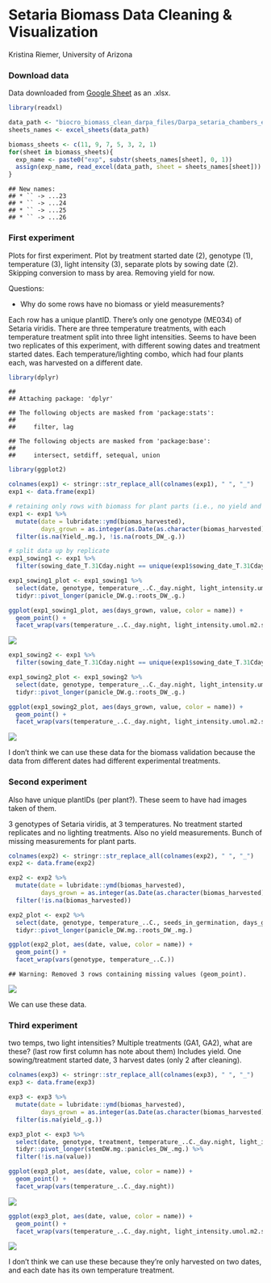 Setaria Biomass Data Cleaning & Visualization
================
Kristina Riemer, University of Arizona

### Download data

Data downloaded from [Google
Sheet](https://docs.google.com/spreadsheets/d/134qzz1mcfKyGSS4vMOh0CONUECUuMiDyp6D_pzGjfi0/edit#gid=1249864874)
as an .xlsx.

``` r
library(readxl)

data_path <- "biocro_biomass_clean_darpa_files/Darpa_setaria_chambers_experiments.xlsx"
sheets_names <- excel_sheets(data_path)

biomass_sheets <- c(11, 9, 7, 5, 3, 2, 1)
for(sheet in biomass_sheets){
  exp_name <- paste0("exp", substr(sheets_names[sheet], 0, 1))
  assign(exp_name, read_excel(data_path, sheet = sheets_names[sheet]))
}
```

    ## New names:
    ## * `` -> ...23
    ## * `` -> ...24
    ## * `` -> ...25
    ## * `` -> ...26

### First experiment

Plots for first experiment. Plot by treatment started date (2), genotype
(1), temperature (3), light intensity (3), separate plots by sowing date
(2). Skipping conversion to mass by area. Removing yield for now.

Questions:

  - Why do some rows have no biomass or yield measurements?

Each row has a unique plantID. There’s only one genotype (ME034) of
Setaria viridis. There are three temperature treatments, with each
temperature treatment split into three light intensities. Seems to have
been two replicates of this experiment, with different sowing dates and
treatment started dates. Each temperature/lighting combo, which had four
plants each, was harvested on a different date.

``` r
library(dplyr)
```

    ## 
    ## Attaching package: 'dplyr'

    ## The following objects are masked from 'package:stats':
    ## 
    ##     filter, lag

    ## The following objects are masked from 'package:base':
    ## 
    ##     intersect, setdiff, setequal, union

``` r
library(ggplot2)

colnames(exp1) <- stringr::str_replace_all(colnames(exp1), " ", "_")
exp1 <- data.frame(exp1)

# retaining only rows with biomass for plant parts (i.e., no yield and no NA)
exp1 <- exp1 %>% 
  mutate(date = lubridate::ymd(biomas_harvested), 
         days_grown = as.integer(as.Date(as.character(biomas_harvested),format="%Y-%m-%d") - as.Date(as.character(sowing_date_T.31Cday.night),format="%Y-%m-%d"))) %>% 
  filter(is.na(Yield_.mg.), !is.na(roots_DW_.g.))

# split data up by replicate
exp1_sowing1 <- exp1 %>% 
  filter(sowing_date_T.31Cday.night == unique(exp1$sowing_date_T.31Cday.night)[1])

exp1_sowing1_plot <- exp1_sowing1 %>% 
  select(date, genotype, temperature_..C._day.night, light_intensity.umol.m2.s., sowing_date_T.31Cday.night, days_grown, contains('DW')) %>% 
  tidyr::pivot_longer(panicle_DW.g.:roots_DW_.g.)

ggplot(exp1_sowing1_plot, aes(days_grown, value, color = name)) +
  geom_point() +
  facet_wrap(vars(temperature_..C._day.night, light_intensity.umol.m2.s.))
```

![](biocro_biomass_clean_darpa_files/figure-gfm/unnamed-chunk-2-1.png)<!-- -->

``` r
exp1_sowing2 <- exp1 %>% 
  filter(sowing_date_T.31Cday.night == unique(exp1$sowing_date_T.31Cday.night)[2])

exp1_sowing2_plot <- exp1_sowing2 %>% 
  select(date, genotype, temperature_..C._day.night, light_intensity.umol.m2.s., sowing_date_T.31Cday.night, days_grown, contains('DW')) %>% 
  tidyr::pivot_longer(panicle_DW.g.:roots_DW_.g.)

ggplot(exp1_sowing2_plot, aes(days_grown, value, color = name)) +
  geom_point() +
  facet_wrap(vars(temperature_..C._day.night, light_intensity.umol.m2.s.))
```

![](biocro_biomass_clean_darpa_files/figure-gfm/unnamed-chunk-2-2.png)<!-- -->

I don’t think we can use these data for the biomass validation because
the data from different dates had different experimental treatments.

### Second experiment

Also have unique plantIDs (per plant?). These seem to have had images
taken of them.

3 genotypes of Setaria viridis, at 3 temperatures. No treatment started
replicates and no lighting treatments. Also no yield measurements. Bunch
of missing measurements for plant parts.

``` r
colnames(exp2) <- stringr::str_replace_all(colnames(exp2), " ", "_")
exp2 <- data.frame(exp2)

exp2 <- exp2 %>% 
  mutate(date = lubridate::ymd(biomas_harvested), 
         days_grown = as.integer(as.Date(as.character(biomas_harvested),format="%Y-%m-%d") - as.Date(as.character(seeds_in_germination),format="%Y-%m-%d"))) %>% 
  filter(!is.na(biomas_harvested))

exp2_plot <- exp2 %>% 
  select(date, genotype, temperature_..C., seeds_in_germination, days_grown, contains('DW')) %>% 
  tidyr::pivot_longer(panicle_DW.mg.:roots_DW_.mg.)

ggplot(exp2_plot, aes(date, value, color = name)) +
  geom_point() +
  facet_wrap(vars(genotype, temperature_..C.))
```

    ## Warning: Removed 3 rows containing missing values (geom_point).

![](biocro_biomass_clean_darpa_files/figure-gfm/unnamed-chunk-3-1.png)<!-- -->

We can use these data.

### Third experiment

two temps, two light intensities? Multiple treatments (GA1, GA2), what
are these? (last row first column has note about them) Includes yield.
One sowing/treatment started date, 3 harvest dates (only 2 after
cleaning).

``` r
colnames(exp3) <- stringr::str_replace_all(colnames(exp3), " ", "_")
exp3 <- data.frame(exp3)

exp3 <- exp3 %>% 
  mutate(date = lubridate::ymd(biomas_harvested), 
         days_grown = as.integer(as.Date(as.character(biomas_harvested),format="%Y-%m-%d") - as.Date(as.character(sowing_date_T.31Cday.night),format="%Y-%m-%d"))) %>% 
  filter(is.na(yield_.g.))

exp3_plot <- exp3 %>% 
  select(date, genotype, treatment, temperature_..C._day.night, light_intensity.umol.m2.s., sowing_date_T.31Cday.night, days_grown, contains('DW')) %>% 
  tidyr::pivot_longer(stemDW.mg.:panicles_DW_.mg.) %>% 
  filter(!is.na(value))

ggplot(exp3_plot, aes(date, value, color = name)) +
  geom_point() +
  facet_wrap(vars(temperature_..C._day.night))
```

![](biocro_biomass_clean_darpa_files/figure-gfm/unnamed-chunk-4-1.png)<!-- -->

``` r
ggplot(exp3_plot, aes(date, value, color = name)) +
  geom_point() +
  facet_wrap(vars(temperature_..C._day.night, light_intensity.umol.m2.s., treatment))
```

![](biocro_biomass_clean_darpa_files/figure-gfm/unnamed-chunk-4-2.png)<!-- -->

I don’t think we can use these because they’re only harvested on two
dates, and each date has its own temperature treatment.
